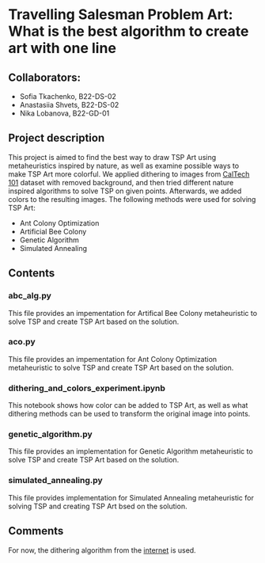 # Travelling Salesman Problem Art: What is the best algorithm to create art with one line

## Collaborators:
- Sofia Tkachenko, B22-DS-02
- Anastasiia Shvets, B22-DS-02
- Nika Lobanova, B22-GD-01

## Project description
This project is aimed to find the best way to draw TSP Art using metaheuristics inspired by nature, as well as examine possible ways to make TSP Art more colorful. We applied dithering to images from [CalTech 101](https://data.caltech.edu/records/mzrjq-6wc02) dataset with removed background, and then tried different nature inspired algorithms to solve TSP on given points. Afterwards, we added colors to the resulting images. 
The following methods were used for solving TSP Art:
- Ant Colony Optimization
- Artificial Bee Colony
- Genetic Algorithm
- Simulated Annealing

## Contents
### abc_alg.py
This file provides an impementation for Artifical Bee Colony metaheuristic to solve TSP and create TSP Art based on the solution.

### aco.py
This file provides an impementation for Ant Colony Optimization metaheuristic to solve TSP and create TSP Art based on the solution.

### dithering_and_colors_experiment.ipynb
This notebook shows how color can be added to TSP Art, as well as what dithering methods can be used to transform the original image into points.

### genetic_algorithm.py
This file provides an implementation for Genetic Algorithm metaheuristic to solve TSP and create TSP Art based on the solution.

### simulated_annealing.py
This file provides implementation for Simulated Annealing metaheuristic for solving TSP and creating TSP Art bsed on the solution.

## Comments
For now, the dithering algorithm from the [internet](https://github.com/MatthewMcGonagle/TSP_PictureMaker/blob/master/tsp_draw/dithering.py) is used.
